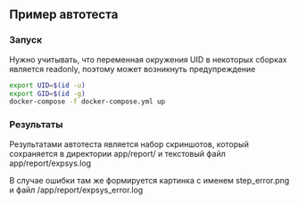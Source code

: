 ## Пример автотеста
### Запуск
Нужно учитывать, что переменная окружения UID в некоторых сборках является readonly, поэтому может возникнуть предупреждение
```bash
export UID=$(id -u)
export GID=$(id -g)
docker-compose -f docker-compose.yml up
```
### Результаты
Результатами автотеста является набор скриншотов, который сохраняется в директории app/report/ и текстовый файл app/report/expsys.log

В случае ошибки там же формируется картинка с именем step_error.png и файл /app/report/expsys_error.log
